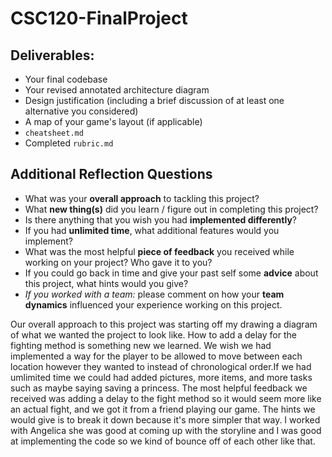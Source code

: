 # CSC120-FinalProject

## Deliverables:
 - Your final codebase
 - Your revised annotated architecture diagram
 - Design justification (including a brief discussion of at least one alternative you considered)
 - A map of your game's layout (if applicable)
 - `cheatsheet.md`
 - Completed `rubric.md`
  
## Additional Reflection Questions
 - What was your **overall approach** to tackling this project?
 - What **new thing(s)** did you learn / figure out in completing this project?
 - Is there anything that you wish you had **implemented differently**?
 - If you had **unlimited time**, what additional features would you implement?
 - What was the most helpful **piece of feedback** you received while working on your project? Who gave it to you?
 - If you could go back in time and give your past self some **advice** about this project, what hints would you give?
 - _If you worked with a team:_ please comment on how your **team dynamics** influenced your experience working on this project.

Our overall approach to this project was starting off my drawing a diagram of what we wanted the project to look like. How to add a delay for the fighting method is something new we learned. We wish we had implemented a way for the player to be allowed to move between each location however they wanted to instead of chronological order.If we had umlimited time we could had added pictures, more items, and more tasks such as maybe saying saving a princess. The most helpful feedback we received was adding a delay to the fight method so it would seem more like an actual fight, and we got it from a friend playing our game. The hints we would give is to break it down because it's more simpler that way. I worked with Angelica she was good at coming up with the storyline and I was good at implementing the code so we kind of bounce off of each other like that. 